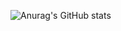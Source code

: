 ![Anurag's GitHub stats](https://github-readme-stats.vercel.app/api?username=GreenTea15&show_icons=true&theme=synthwave)
